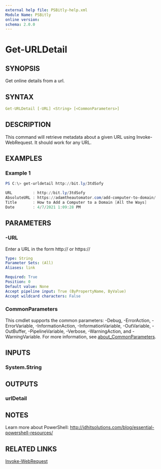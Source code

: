```yaml
---
external help file: PSBitly-help.xml
Module Name: PSBitly
online version:
schema: 2.0.0
---
```


# Get-URLDetail

## SYNOPSIS

Get online details from a url.

## SYNTAX

```yaml
Get-URLDetail [-URL] <String> [<CommonParameters>]
```

## DESCRIPTION

This command will retrieve metadata about a given URL using Invoke-WebRequest. It should work for any URL.

## EXAMPLES

### Example 1

```powershell
PS C:\> get-urldetail http://bit.ly/3tdSofy

URL         : http://bit.ly/3tdSofy
AbsoluteURL : https://adamtheautomator.com/add-computer-to-domain/
Title       : How to Add a Computer to a Domain [All the Ways]
Date        : 4/7/2021 1:09:28 PM
```

## PARAMETERS

### -URL

Enter a URL in the form http:// or https://

```yaml
Type: String
Parameter Sets: (All)
Aliases: link

Required: True
Position: 0
Default value: None
Accept pipeline input: True (ByPropertyName, ByValue)
Accept wildcard characters: False
```

### CommonParameters

This cmdlet supports the common parameters: -Debug, -ErrorAction, -ErrorVariable, -InformationAction, -InformationVariable, -OutVariable, -OutBuffer, -PipelineVariable, -Verbose, -WarningAction, and -WarningVariable. For more information, see [about_CommonParameters](http://go.microsoft.com/fwlink/?LinkID=113216).

## INPUTS

### System.String

## OUTPUTS

### urlDetail

## NOTES

Learn more about PowerShell:
http://jdhitsolutions.com/blog/essential-powershell-resources/

## RELATED LINKS

[Invoke-WebRequest]()
